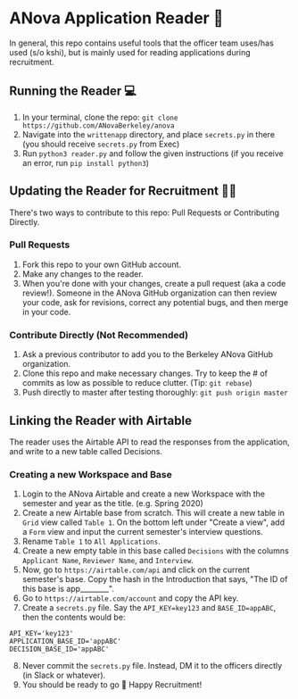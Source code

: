 # ANova Application Reader 🎉
In general, this repo contains useful tools that the officer team uses/has used (s/o kshi), but is mainly used for reading applications during recruitment.

## Running the Reader 💻
1. In your terminal, clone the repo: `git clone  https://github.com/ANovaBerkeley/anova`
2. Navigate into the `writtenapp` directory, and place `secrets.py` in there (you should receive `secrets.py` from Exec)
3. Run `python3 reader.py` and follow the given instructions (if you receive an error, run `pip install python3`)

## Updating the Reader for Recruitment 👩‍💻
There's two ways to contribute to this repo: Pull Requests or Contributing Directly.

### Pull Requests
1. Fork this repo to your own GitHub account.
2. Make any changes to the reader.
3. When you're done with your changes, create a pull request (aka a code review!). Someone in the ANova GitHub organization can then review your code, ask for revisions, correct any potential bugs, and then merge in your code.

### Contribute Directly (Not Recommended)
1. Ask a previous contributor to add you to the Berkeley ANova GitHub organization.
2. Clone this repo and make necessary changes. Try to keep the # of commits as low as possible to reduce clutter. (Tip: `git rebase`)
3. Push directly to master after testing thoroughly: `git push origin master`

## Linking the Reader with Airtable
The reader uses the Airtable API to read the responses from the application, and write to a new table called Decisions.

### Creating a new Workspace and Base
1. Login to the ANova Airtable and create a new Workspace with the semester and year as the title. (e.g. Spring 2020)
2. Create a new Airtable base from scratch. This will create a new table in `Grid` view called `Table 1`. On the bottom left under "Create a view", add a `Form` view and input the current semester's interview questions.
3. Rename `Table 1` to `All Applications`.
4. Create a new empty table in this base called `Decisions` with the columns `Applicant Name`, `Reviewer Name`, and `Interview`.
5. Now, go to `https://airtable.com/api` and click on the current semester's base. Copy the hash in the Introduction that says, "The ID of this base is app________".
6. Go to `https://airtable.com/account` and copy the API key.
7. Create a `secrets.py` file. Say the `API_KEY=key123` and `BASE_ID=appABC`, then the contents would be:
```
API_KEY='key123'
APPLICATION_BASE_ID='appABC'
DECISION_BASE_ID='appABC'
```
8. Never commit the `secrets.py` file. Instead, DM it to the officers directly (in Slack or whatever). 
9. You should be ready to go 🥳 Happy Recruitment!
